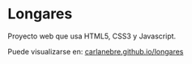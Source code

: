 # Longares

Proyecto web que usa HTML5, CSS3 y Javascript.

Puede visualizarse en: [carlanebre.github.io/longares](https://carlanebre.github.io/longares/index.html)
